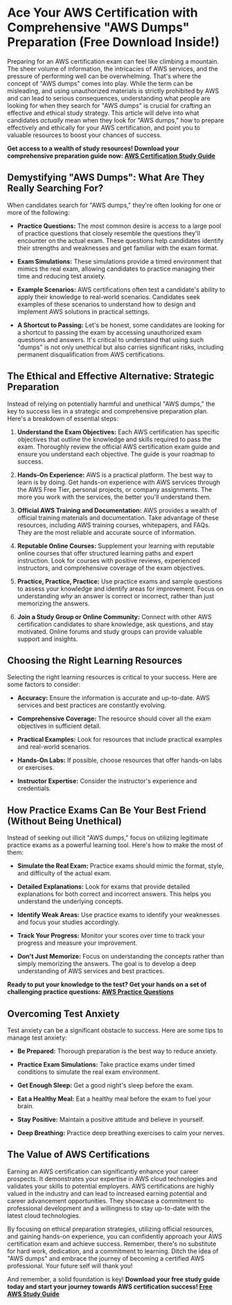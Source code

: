 # Ace Your AWS Certification with Comprehensive "AWS Dumps" Preparation (Free Download Inside!)

Preparing for an AWS certification exam can feel like climbing a mountain. The sheer volume of information, the intricacies of AWS services, and the pressure of performing well can be overwhelming. That's where the concept of "AWS dumps" comes into play. While the term can be misleading, and using unauthorized materials is strictly prohibited by AWS and can lead to serious consequences, understanding what people are looking for when they search for "AWS dumps" is crucial for crafting an effective and ethical study strategy.  This article will delve into what candidates *actually* mean when they look for "AWS dumps,"  how to prepare effectively and ethically for your AWS certification, and point you to valuable resources to boost your chances of success.

**Get access to a wealth of study resources! Download your comprehensive preparation guide now: [AWS Certification Study Guide](https://udemywork.com/aws-dumps)**

## Demystifying "AWS Dumps": What Are They Really Searching For?

When candidates search for "AWS dumps," they're often looking for one or more of the following:

*   **Practice Questions:** The most common desire is access to a large pool of practice questions that closely resemble the questions they'll encounter on the actual exam. These questions help candidates identify their strengths and weaknesses and get familiar with the exam format.

*   **Exam Simulations:** These simulations provide a timed environment that mimics the real exam, allowing candidates to practice managing their time and reducing test anxiety.

*   **Example Scenarios:** AWS certifications often test a candidate's ability to apply their knowledge to real-world scenarios. Candidates seek examples of these scenarios to understand how to design and implement AWS solutions in practical settings.

*   **A Shortcut to Passing:** Let's be honest, some candidates are looking for a shortcut to passing the exam by accessing unauthorized exam questions and answers.  It's critical to understand that using such "dumps" is not only unethical but also carries significant risks, including permanent disqualification from AWS certifications.

## The Ethical and Effective Alternative: Strategic Preparation

Instead of relying on potentially harmful and unethical "AWS dumps," the key to success lies in a strategic and comprehensive preparation plan. Here's a breakdown of essential steps:

1.  **Understand the Exam Objectives:** Each AWS certification has specific objectives that outline the knowledge and skills required to pass the exam. Thoroughly review the official AWS certification exam guide and ensure you understand each objective. The guide is your roadmap to success.

2.  **Hands-On Experience:** AWS is a practical platform. The best way to learn is by doing. Get hands-on experience with AWS services through the AWS Free Tier, personal projects, or company assignments.  The more you work with the services, the better you'll understand them.

3.  **Official AWS Training and Documentation:** AWS provides a wealth of official training materials and documentation. Take advantage of these resources, including AWS training courses, whitepapers, and FAQs. They are the most reliable and accurate source of information.

4.  **Reputable Online Courses:** Supplement your learning with reputable online courses that offer structured learning paths and expert instruction. Look for courses with positive reviews, experienced instructors, and comprehensive coverage of the exam objectives.

5.  **Practice, Practice, Practice:** Use practice exams and sample questions to assess your knowledge and identify areas for improvement. Focus on understanding *why* an answer is correct or incorrect, rather than just memorizing the answers.

6.  **Join a Study Group or Online Community:** Connect with other AWS certification candidates to share knowledge, ask questions, and stay motivated.  Online forums and study groups can provide valuable support and insights.

## Choosing the Right Learning Resources

Selecting the right learning resources is critical to your success. Here are some factors to consider:

*   **Accuracy:** Ensure the information is accurate and up-to-date. AWS services and best practices are constantly evolving.

*   **Comprehensive Coverage:** The resource should cover all the exam objectives in sufficient detail.

*   **Practical Examples:** Look for resources that include practical examples and real-world scenarios.

*   **Hands-On Labs:** If possible, choose resources that offer hands-on labs or exercises.

*   **Instructor Expertise:** Consider the instructor's experience and credentials.

## How Practice Exams Can Be Your Best Friend (Without Being Unethical)

Instead of seeking out illicit "AWS dumps," focus on utilizing legitimate practice exams as a powerful learning tool. Here's how to make the most of them:

*   **Simulate the Real Exam:** Practice exams should mimic the format, style, and difficulty of the actual exam.

*   **Detailed Explanations:** Look for exams that provide detailed explanations for both correct and incorrect answers. This helps you understand the underlying concepts.

*   **Identify Weak Areas:** Use practice exams to identify your weaknesses and focus your studies accordingly.

*   **Track Your Progress:** Monitor your scores over time to track your progress and measure your improvement.

*   **Don't Just Memorize:** Focus on understanding the concepts rather than simply memorizing the answers. The goal is to develop a deep understanding of AWS services and best practices.

**Ready to put your knowledge to the test? Get your hands on a set of challenging practice questions: [AWS Practice Questions](https://udemywork.com/aws-dumps)**

## Overcoming Test Anxiety

Test anxiety can be a significant obstacle to success. Here are some tips to manage test anxiety:

*   **Be Prepared:** Thorough preparation is the best way to reduce anxiety.

*   **Practice Exam Simulations:** Take practice exams under timed conditions to simulate the real exam environment.

*   **Get Enough Sleep:** Get a good night's sleep before the exam.

*   **Eat a Healthy Meal:** Eat a healthy meal before the exam to fuel your brain.

*   **Stay Positive:** Maintain a positive attitude and believe in yourself.

*   **Deep Breathing:** Practice deep breathing exercises to calm your nerves.

## The Value of AWS Certifications

Earning an AWS certification can significantly enhance your career prospects. It demonstrates your expertise in AWS cloud technologies and validates your skills to potential employers. AWS certifications are highly valued in the industry and can lead to increased earning potential and career advancement opportunities. They showcase a commitment to professional development and a willingness to stay up-to-date with the latest cloud technologies.

By focusing on ethical preparation strategies, utilizing official resources, and gaining hands-on experience, you can confidently approach your AWS certification exam and achieve success. Remember, there's no substitute for hard work, dedication, and a commitment to learning. Ditch the idea of "AWS dumps" and embrace the journey of becoming a certified AWS professional. Your future self will thank you!

And remember, a solid foundation is key! **Download your free study guide today and start your journey towards AWS certification success! [Free AWS Study Guide](https://udemywork.com/aws-dumps)**
